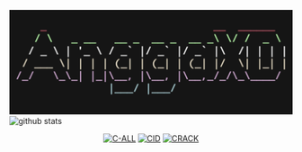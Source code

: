 ![20200808_160757](https://raw.githubusercontent.com/anggaxd/anggaxd/master/20200810_144839.jpg)
![github stats](https://github-readme-stats.vercel.app/api?username=anggaxd&show_icons=true&theme=dark)
<p align="center">
<a href="https://github.com/anggaxd/c-all"><img title="C-ALL" src="https://github-readme-stats.vercel.app/api/pin/?username=anggaxd&repo=c-all&theme=vision-friendly-dark"></a>
<a href="https://github.com/anggaxd/cid"><img title="CID" src="https://github-readme-stats.vercel.app/api/pin/?username=anggaxd&repo=cid&theme=vision-friendly-dark"></a>
<a href="https://github.com/anggaxd/crack"><img title="CRACK" src="https://github-readme-stats.vercel.app/api/pin/?username=anggaxd&repo=crack&theme=vision-friendly-dark"></a>

